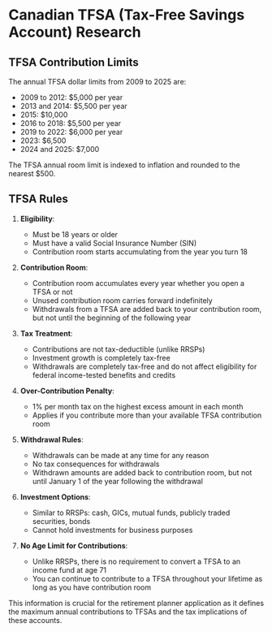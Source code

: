 # Canadian TFSA (Tax-Free Savings Account) Research

## TFSA Contribution Limits

The annual TFSA dollar limits from 2009 to 2025 are:
- 2009 to 2012: $5,000 per year
- 2013 and 2014: $5,500 per year
- 2015: $10,000
- 2016 to 2018: $5,500 per year
- 2019 to 2022: $6,000 per year
- 2023: $6,500
- 2024 and 2025: $7,000

The TFSA annual room limit is indexed to inflation and rounded to the nearest $500.

## TFSA Rules

1. **Eligibility**:
   - Must be 18 years or older
   - Must have a valid Social Insurance Number (SIN)
   - Contribution room starts accumulating from the year you turn 18

2. **Contribution Room**:
   - Contribution room accumulates every year whether you open a TFSA or not
   - Unused contribution room carries forward indefinitely
   - Withdrawals from a TFSA are added back to your contribution room, but not until the beginning of the following year

3. **Tax Treatment**:
   - Contributions are not tax-deductible (unlike RRSPs)
   - Investment growth is completely tax-free
   - Withdrawals are completely tax-free and do not affect eligibility for federal income-tested benefits and credits

4. **Over-Contribution Penalty**:
   - 1% per month tax on the highest excess amount in each month
   - Applies if you contribute more than your available TFSA contribution room

5. **Withdrawal Rules**:
   - Withdrawals can be made at any time for any reason
   - No tax consequences for withdrawals
   - Withdrawn amounts are added back to contribution room, but not until January 1 of the year following the withdrawal

6. **Investment Options**:
   - Similar to RRSPs: cash, GICs, mutual funds, publicly traded securities, bonds
   - Cannot hold investments for business purposes

7. **No Age Limit for Contributions**:
   - Unlike RRSPs, there is no requirement to convert a TFSA to an income fund at age 71
   - You can continue to contribute to a TFSA throughout your lifetime as long as you have contribution room

This information is crucial for the retirement planner application as it defines the maximum annual contributions to TFSAs and the tax implications of these accounts.
